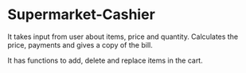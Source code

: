 # Supermarket-Cashier

It takes input from user about items, price and quantity.
Calculates the price, payments and gives a copy of the bill.

It has functions to add, delete and replace items in the cart.
